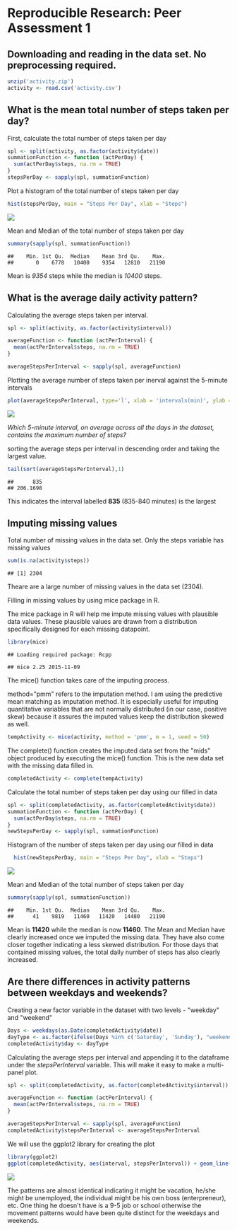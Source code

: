 # Reproducible Research: Peer Assessment 1


## Downloading and reading in the data set. No preprocessing required.


```r
unzip('activity.zip')
activity <- read.csv('activity.csv')
```

## What is the mean total number of steps taken per day?

First, calculate the total number of steps taken per day

```r
spl <- split(activity, as.factor(activity$date))
summationFunction <- function (actPerDay) {
  sum(actPerDay$steps, na.rm = TRUE)
}
stepsPerDay <- sapply(spl, summationFunction)
```

Plot a histogram of the total number of steps taken per day

```r
hist(stepsPerDay, main = "Steps Per Day", xlab = "Steps")
```

![](PA1_template_files/figure-html/unnamed-chunk-3-1.png)

Mean and Median of the total number of steps taken per day

```r
summary(sapply(spl, summationFunction))
```

```
##    Min. 1st Qu.  Median    Mean 3rd Qu.    Max. 
##       0    6778   10400    9354   12810   21190
```

Mean is *9354* steps while the median is *10400* steps.

## What is the average daily activity pattern?

Calculating the average steps taken per interval.

```r
spl <- split(activity, as.factor(activity$interval))

averageFunction <- function (actPerInterval) {
  mean(actPerInterval$steps, na.rm = TRUE)
}

averageStepsPerInterval <- sapply(spl, averageFunction)
```

Plotting the average number of steps taken per inerval against the 5-minute intervals

```r
plot(averageStepsPerInterval, type='l', xlab = 'intervals(min)', ylab = 'steps per interval')
```

![](PA1_template_files/figure-html/unnamed-chunk-6-1.png)

*Which 5-minute interval, on average across all the days in the dataset, contains the maximum number of steps?*

sorting the average steps per interval in descending order and taking the largest value.

```r
tail(sort(averageStepsPerInterval),1)
```

```
##      835 
## 206.1698
```
 This indicates the interval labelled **835** (835-840 minutes) is the largest
 
## Imputing missing values

Total number of missing values in the data set. Only the steps variable has missing values

```r
sum(is.na(activity$steps))
```

```
## [1] 2304
```
Theare are a large number of missing values in the data set (2304).

Filling in missing values by using mice package in R.

The mice package in R will help me impute missing values with plausible data values. These plausible values are drawn from a distribution specifically designed for each missing datapoint.

```r
library(mice)
```

```
## Loading required package: Rcpp
```

```
## mice 2.25 2015-11-09
```

The mice() function takes care of the imputing process.

method="pmm" refers to the imputation method. I am using the predictive mean matching as imputation method.
It is especially useful for imputing quantitative variables that are not normally distributed (in our case, positive skew) because it assures the imputed values keep the distribution skewed as well.

```r
tempActivity <- mice(activity, method = 'pmm', m = 1, seed = 50)
```

The complete() function creates the imputed data set from the "mids" object produced by executing the mice() function. This is the new data set with the missing data filled in.

```r
completedActivity <- complete(tempActivity)
```

Calculate the total number of steps taken per day using our filled in data

```r
spl <- split(completedActivity, as.factor(completedActivity$date))
summationFunction <- function (actPerDay) {
  sum(actPerDay$steps, na.rm = TRUE)
}
newStepsPerDay <- sapply(spl, summationFunction)
```

Histogram of the number of steps taken per day using our filled in data

```r
  hist(newStepsPerDay, main = "Steps Per Day", xlab = "Steps")
```

![](PA1_template_files/figure-html/unnamed-chunk-13-1.png)

Mean and Median of the total number of steps taken per day

```r
summary(sapply(spl, summationFunction))
```

```
##    Min. 1st Qu.  Median    Mean 3rd Qu.    Max. 
##      41    9819   11460   11420   14480   21190
```

Mean is **11420** while the median is now **11460**. The Mean and Median have clearly increased once we imputed the missing data. They have also come closer together indicating a less skewed distribution. For those days that contained missing values, the total daily number of steps has also clearly increased.


## Are there differences in activity patterns between weekdays and weekends?

Creating a new factor variable in the dataset with two levels - "weekday" and "weekend"

```r
Days <- weekdays(as.Date(completedActivity$date))
dayType <- as.factor(ifelse(Days %in% c('Saturday', 'Sunday'), "weekend", "weekday"))
completedActivity$day <- dayType
```

Calculating the average steps per interval and appending it to the dataframe under the *stepsPerInterval* variable. This will make it easy to make a multi-panel plot.

```r
spl <- split(completedActivity, as.factor(completedActivity$interval))

averageFunction <- function (actPerInterval) {
  mean(actPerInterval$steps, na.rm = TRUE)
}

averageStepsPerInterval <- sapply(spl, averageFunction)
completedActivity$stepsPerInterval <- averageStepsPerInterval
```

We will use the ggplot2 library for creating the plot

```r
library(ggplot2)
ggplot(completedActivity, aes(interval, stepsPerInterval)) + geom_line() + facet_wrap(~day,nrow = 2)
```

![](PA1_template_files/figure-html/unnamed-chunk-17-1.png)

The patterns are almost identical indicating it might be vacation, he/she might be unemployed, the individual might be his own boss (enterpreneur), etc. One thing he doesn't have is a 9-5 job or school otherwise the movement patterns would have been quite distinct for the weekdays and weekends.
